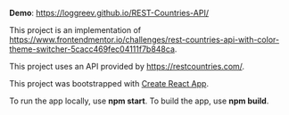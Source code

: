 **Demo**: https://loggreev.github.io/REST-Countries-API/

This project is an implementation of https://www.frontendmentor.io/challenges/rest-countries-api-with-color-theme-switcher-5cacc469fec04111f7b848ca.

This project uses an API provided by https://restcountries.com/.

This project was bootstrapped with [Create React App](https://github.com/facebook/create-react-app).

To run the app locally, use **npm start**. To build the app, use **npm build**.
